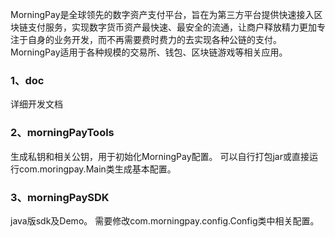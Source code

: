 MorningPay是全球领先的数字资产支付平台，旨在为第三方平台提供快速接入区块链支付服务，实现数字货币资产最快速、最安全的流通，让商户释放精力更加专注于自身的业务开发，而不再需要费时费力的去实现各种公链的支付。 
MorningPay适用于各种规模的交易所、钱包、区块链游戏等相关应用。
### 1、doc
详细开发文档

### 2、morningPayTools
生成私钥和相关公钥，用于初始化MorningPay配置。
可以自行打包jar或直接运行com.moringpay.Main类生成基本配置。

### 3、morningPaySDK
java版sdk及Demo。
需要修改com.morningpay.config.Config类中相关配置。
